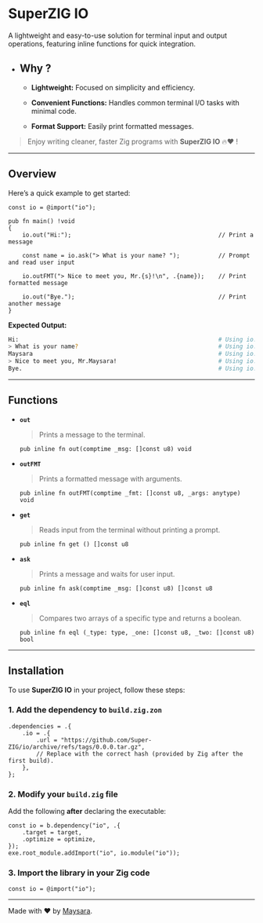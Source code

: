 # **SuperZIG IO**  

A lightweight and easy-to-use solution for terminal input and output operations, featuring inline functions for quick integration.  

- ## **Why ?**  

    - **Lightweight:** Focused on simplicity and efficiency.  

    - **Convenient Functions:** Handles common terminal I/O tasks with minimal code.

    - **Format Support:** Easily print formatted messages.  

> Enjoy writing cleaner, faster Zig programs with **SuperZIG IO** 🔥❤️ !  

---

## **Overview**  

Here’s a quick example to get started:  

```zig
const io = @import("io");

pub fn main() !void
{
    io.out("Hi:");                                          // Print a message

    const name = io.ask("> What is your name? ");           // Prompt and read user input

    io.outFMT("> Nice to meet you, Mr.{s}!\n", .{name});    // Print formatted message

    io.out("Bye.");                                         // Print another message
}
```

**Expected Output:**  

```bash
Hi:                                                         # Using io.out
> What is your name?                                        # Using io.ask/io.out
Maysara                                                     # Using io.ask/io.get
> Nice to meet you, Mr.Maysara!                             # Using io.outFMT
Bye.                                                        # Using io.out
```

---

## **Functions**  

- **`out`**

  >Prints a message to the terminal.
  
  ```zig
  pub inline fn out(comptime _msg: []const u8) void
  ```

- **`outFMT`**  
  
  > Prints a formatted message with arguments.
  
  ```zig
  pub inline fn outFMT(comptime _fmt: []const u8, _args: anytype) void
  ```

- **`get`**  
  
  > Reads input from the terminal without printing a prompt.
  
  ```zig
  pub inline fn get () []const u8
  ```

- **`ask`**  
  
  > Prints a message and waits for user input.
  
  ```zig
  pub inline fn ask(comptime _msg: []const u8) []const u8
  ```

- **`eql`**  
  
  > Compares two arrays of a specific type and returns a boolean.
  
  ```zig
  pub inline fn eql (_type: type, _one: []const u8, _two: []const u8) bool
  ```

---

## **Installation**  

To use **SuperZIG IO** in your project, follow these steps:  

### 1. Add the dependency to `build.zig.zon`  

```zig
.dependencies = .{
    .io = .{
        .url = "https://github.com/Super-ZIG/io/archive/refs/tags/0.0.0.tar.gz",
        // Replace with the correct hash (provided by Zig after the first build).
    },
};
```

### 2. Modify your `build.zig` file  

Add the following **after** declaring the executable:  

```zig
const io = b.dependency("io", .{
    .target = target,
    .optimize = optimize,
});
exe.root_module.addImport("io", io.module("io"));
```

### 3. Import the library in your Zig code  

```zig
const io = @import("io");
```

---

Made with ❤️ by [Maysara](http://github.com/maysara-elshewehy).